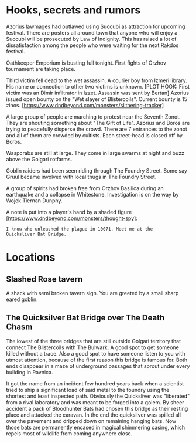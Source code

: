 # Hooks, secrets and rumors

Azorius lawmages had outlawed using Succubi as attraction for upcoming
festival. There are posters all around town that anyone who will enjoy a
Succubi will be prosecuted by Law of Indignity. This has raised a lot of
dissatisfaction among the people who were waiting for the next Rakdos festival.

Oathkeeper Emporium is busting full tonight. First fights of Orzhov tournament
are taking place.

Third victim fell dead to the wet assassin. A courier boy from Izmeri library.
His name or connection to other two victims is unknown. [PLOT HOOK: First
victim was an Dimir infiltrator in Izzet. Assassin was sent by Bertan] Azorius
issued open bounty on the "Wet slayer of Blistercoils". Current bounty is 15
zinos.
[https://www.dndbeyond.com/monsters/slithering-tracker]

A large group of people are marching to protest near the Seventh Zonot. They
are shouting something about "The Gift of Life". Azorius and Boros are trying
to peacefully disperse the crowd.
  There are 7 entrances to the zonot and all of them are crowded by cultists.
  Each street-head is closed off by Boros.

Waspcrabs are still at large. They come in large swarms at night and buzz above
the Golgari rotfarms.

Goblin raiders had been seen riding through The Foundry Street. Some say Gruul
became involved with local thugs in The Foundry Street.

A group of spirits had broken free from Orzhov Basilica during an earthquake
and a collapse in Whitestone. Investigation is on the way by Wojek Tiernan
Dunphy.


A note is put into a player's hand by a shaded figure
[https://www.dndbeyond.com/monsters/thought-spy]:

    I know who unleashed the plague in 10071. Meet me at the
    Quicksliver Bat Bridge.

# Locations

## Slashed Rose tavern

A shack with semi broken tavern sign. You are greeted by a small sharp eared
goblin.


## The Quicksilver Bat Bridge over The Death Chasm

The lowest of the three bridges that are still outside Golgari territory that
connect The Blistercoils with The Bulwark. A good spot to get someone killed
without a trace. Also a good spot to have someone listen to you with utmost
attention, because of the first reason this bridge is famous for. Both ends
disappear in a maze of underground passages that sprout under every building in
Ravnica.

It got the name from an incident few hundred years back when a scientist tried
to ship a significant load of said metal to the foundry using the shortest and
least inspected path. Obviously the Quicksliver was "liberated" from a rival
laboratory and was meant to be forged into a golem. By sheer accident a pack of
Bloodhunter Bats had chosen this bridge as their resting place and attacked the
caravan. In the end the quicksilver was spilled all over the pavement and
dripped down on remaining hanging bats. Now those bats are permanently encased
in magical shimmering casing, which repels most of wildlife from coming
anywhere close.

